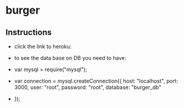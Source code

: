 # burger

## Instructions
* click the link to heroku:

* to see the data base on DB you need to have:
* var mysql = require("mysql");

* var connection = mysql.createConnection({
  host: "localhost",
  port: 3000,
  user: "root",
  password: "root",
  database: "burger_db"
* });



